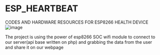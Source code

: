 # ESP_HEARTBEAT
CODES AND HARDWARE RESOURCES FOR ESP8266 HEALTH DEVICE
![image](https://github.com/aliasghar1379/ESP_HEARTBEAT/assets/59472710/4f499b32-fcf7-42a0-afeb-bc28c1838990)

The project is using the power of esp8266 SOC wifi module to connect to our server(api base written on php) and grabbing the data from the user and share it on our webpage 



